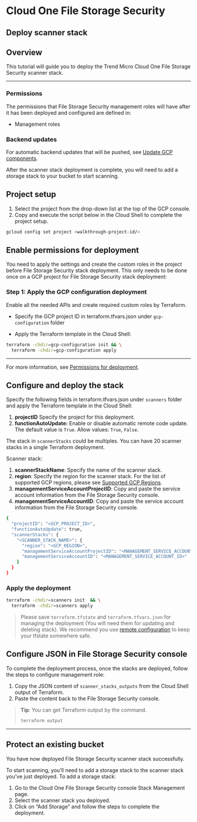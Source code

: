 # Cloud One File Storage Security

## Deploy scanner stack

## Overview

<walkthrough-tutorial-duration duration="5"></walkthrough-tutorial-duration>

This tutorial will guide you to deploy the Trend Micro Cloud One File Storage Security scanner stack.

--------------------------------

### Permissions

The permissions that File Storage Security management roles will have after it has been deployed and configured are defined in:

* <walkthrough-editor-open-file filePath="modules/management-roles/main.tf">Management roles</walkthrough-editor-open-file>

### Backend updates

For automatic backend updates that will be pushed, see [Update GCP components](https://cloudone.trendmicro.com/docs/file-storage-security/component-update-gcp/).

<walkthrough-footnote>After the scanner stack deployment is complete, you will need to add a storage stack to your bucket to start scanning.</walkthrough-footnote>

## Project setup

1. Select the project from the drop-down list at the top of the GCP console.
2. Copy and execute the script below in the Cloud Shell to complete the project setup.

<walkthrough-project-setup></walkthrough-project-setup>

```sh
gcloud config set project <walkthrough-project-id/>
```

## Enable permissions for deployment

You need to apply the settings and create the custom roles in the project before File Storage Security stack deployment. This only needs to be done once on a GCP project for File Storage Security stack deployment:

### Step 1: Apply the GCP configuration deployment

Enable all the needed APIs and create required custom roles by Terraform.

* Specify the GCP project ID in <walkthrough-editor-open-file filePath="gcp-configuration/terraform.tfvars.json">terraform.tfvars.json</walkthrough-editor-open-file> under `gcp-configuration` folder

* Apply the Terraform template in the Cloud Shell:

```sh
terraform -chdir=gcp-configuration init && \
  terraform -chdir=gcp-configuration apply
```

--------------------------------

For more information, see [Permissions for deployment](https://cloudone.trendmicro.com/docs/file-storage-security/gs-before-gcp/).

## Configure and deploy the stack

Specify the following fields in <walkthrough-editor-open-file filePath="scanners/terraform.tfvars.json">terraform.tfvars.json</walkthrough-editor-open-file> under `scanners` folder and apply the Terraform template in the Cloud Shell:

1. **projectID** Specify the project for this deployment.
2. **functionAutoUpdate:** Enable or disable automatic remote code update. The default value is `True`. Allow values: `True`, `False`.

The stack in `scannerStacks` could be multiples. You can have 20 scanner stacks in a single Terraform deployment.

Scanner stack:

1. **scannerStackName**: Specify the name of the scanner stack.
2. **region**: Specify the region for the scanner stack. For the list of supported GCP regions, please see [Supported GCP Regions](https://cloudone.trendmicro.com/docs/file-storage-security/supported-gcp/).
3. **managementServiceAccountProjectID**: Copy and paste the service account information from the File Storage Security console.
4. **managementServiceAccountID**: Copy and paste the service account information from the File Storage Security console.

```sh
{
  "projectID": "<GCP_PROJECT_ID>",
  "functionAutoUpdate": true,
  "scannerStacks": {
    "<SCANNER_STACK_NAME>": {
      "region": "<GCP_REGION>",
      "managementServiceAccountProjectID": "<MANAGEMENT_SERVICE_ACCOUNT_GCP_PROJECT_ID>",
      "managementServiceAccountID": "<MANAGEMENT_SERVICE_ACCOUNT_ID>"
    }
  }
}
```

### Apply the deployment

```sh
terraform -chdir=scanners init  && \
  terraform -chdir=scanners apply
```

> Please save `terraform.tfstate` and `terraform.tfvars.json` for managing the deployment (You will need them for updating and deleting stack). We recommend you use [remote configuration](https://developer.hashicorp.com/terraform/language/settings/backends/configuration) to keep your tfstate somewhere safe.

## Configure JSON in File Storage Security console

To complete the deployment process, once the stacks are deployed, follow the steps to configure management role:

1. Copy the JSON content of `scanner_stacks_outputs` from the Cloud Shell output of Terraform.
2. Paste the content back to the File Storage Security console.

> **Tip**:
> You can get Terraform output by the command.
> ```sh
> terraform output
> ```

--------------------------------

## Protect an existing bucket

You have now deployed File Storage Security scanner stack successfully.

To start scanning, you’ll need to add a storage stack to the scanner stack you’ve just deployed. To add a storage stack:

1. Go to the Cloud One File Storage Security console Stack Management page.
1. Select the scanner stack you deployed.
1. Click on “Add Storage” and follow the steps to complete the deployment.
